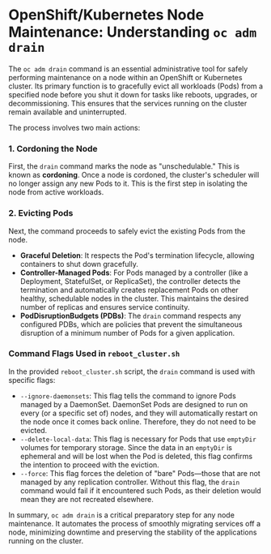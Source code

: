 # OpenShift/Kubernetes Node Maintenance: Understanding `oc adm drain`

The `oc adm drain` command is an essential administrative tool for safely performing maintenance on a node within an OpenShift or Kubernetes cluster. Its primary function is to gracefully evict all workloads (Pods) from a specified node before you shut it down for tasks like reboots, upgrades, or decommissioning. This ensures that the services running on the cluster remain available and uninterrupted.

The process involves two main actions:

### 1. Cordoning the Node

First, the `drain` command marks the node as "unschedulable." This is known as **cordoning**. Once a node is cordoned, the cluster's scheduler will no longer assign any new Pods to it. This is the first step in isolating the node from active workloads.

### 2. Evicting Pods

Next, the command proceeds to safely evict the existing Pods from the node.

-   **Graceful Deletion**: It respects the Pod's termination lifecycle, allowing containers to shut down gracefully.
-   **Controller-Managed Pods**: For Pods managed by a controller (like a Deployment, StatefulSet, or ReplicaSet), the controller detects the termination and automatically creates replacement Pods on other healthy, schedulable nodes in the cluster. This maintains the desired number of replicas and ensures service continuity.
-   **PodDisruptionBudgets (PDBs)**: The `drain` command respects any configured PDBs, which are policies that prevent the simultaneous disruption of a minimum number of Pods for a given application.

### Command Flags Used in `reboot_cluster.sh`

In the provided `reboot_cluster.sh` script, the `drain` command is used with specific flags:

-   `--ignore-daemonsets`: This flag tells the command to ignore Pods managed by a DaemonSet. DaemonSet Pods are designed to run on every (or a specific set of) nodes, and they will automatically restart on the node once it comes back online. Therefore, they do not need to be evicted.
-   `--delete-local-data`: This flag is necessary for Pods that use `emptyDir` volumes for temporary storage. Since the data in an `emptyDir` is ephemeral and will be lost when the Pod is deleted, this flag confirms the intention to proceed with the eviction.
-   `--force`: This flag forces the deletion of "bare" Pods—those that are not managed by any replication controller. Without this flag, the `drain` command would fail if it encountered such Pods, as their deletion would mean they are not recreated elsewhere.

In summary, `oc adm drain` is a critical preparatory step for any node maintenance. It automates the process of smoothly migrating services off a node, minimizing downtime and preserving the stability of the applications running on the cluster.
